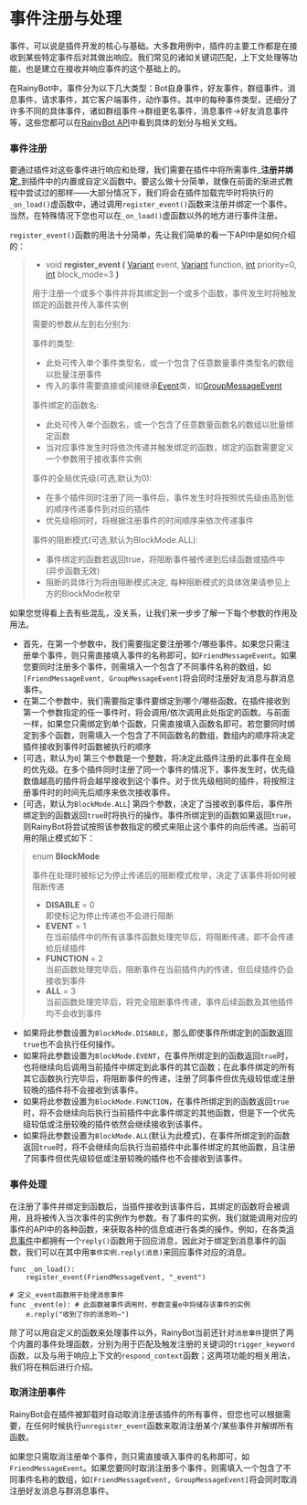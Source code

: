 # 事件注册与处理

事件，可以说是插件开发的核心与基础。大多数用例中，插件的主要工作都是在接收到某些特定事件后对其做出响应。我们常见的诸如关键词匹配，上下文处理等功能，也是建立在接收并响应事件的这个基础上的。

在RainyBot中，事件分为以下几大类型：Bot自身事件，好友事件，群组事件，消息事件，请求事件，其它客户端事件，动作事件。其中的每种事件类型，还细分了许多不同的具体事件，诸如群组事件->群组更名事件，消息事件->好友消息事件等，这些您都可以在[RainyBot API](../../api/)中看到具体的划分与相关文档。

### 事件注册 <a href="#event_reg" id="event_reg"></a>

要通过插件对这些事件进行响应和处理，我们需要在插件中将所需事件\_**注册并绑定**\_到插件中的内置或自定义函数中。要这么做十分简单，就像在前面的渐进式教程中尝试过的那样——大部分情况下，我们将会在插件加载完毕时将执行的`_on_load()`虚函数中，通过调用`register_event()`函数来注册并绑定一个事件。当然，在特殊情况下您也可以在`_on_load()`虚函数以外的地方进行事件注册。

`register_event()`函数的用法十分简单，先让我们简单的看一下API中是如何介绍的：

> * void **register\_event (** [Variant](https://docs.godotengine.org/en/latest/classes/class\_variant.html) event, [Variant](https://docs.godotengine.org/en/latest/classes/class\_variant.html) function, [int](https://docs.godotengine.org/en/latest/classes/class\_int.html) priority=0, [int](https://docs.godotengine.org/en/latest/classes/class\_int.html) block\_mode=3 **)**
>
> 用于注册一个或多个事件并将其绑定到一个或多个函数，事件发生时将触发绑定的函数并传入事件实例
>
> 需要的参数从左到右分别为:
>
> 事件的类型:
>
> * 此处可传入单个事件类型名，或一个包含了任意数量事件类型名的数组以批量注册事件
> * 传入的事件需要直接或间接继承[Event](../../api/event.md)类，如[GroupMessageEvent](../../api/groupmessageevent.md)
>
> 事件绑定的函数名:
>
> * 此处可传入单个函数名，或一个包含了任意数量函数名的数组以批量绑定函数
> * 当对应事件发生时将依次传递并触发绑定的函数，绑定的函数需要定义一个参数用于接收事件实例
>
> 事件的全局优先级(可选,默认为0):
>
> * 在多个插件同时注册了同一事件后，事件发生时将按照优先级由高到低的顺序传递事件到对应的插件
> * 优先级相同时，将根据注册事件的时间顺序来依次传递事件
>
> 事件的阻断模式(可选,默认为BlockMode.ALL):
>
> * 事件绑定的函数若返回true，将阻断事件被传递到后续函数或插件中 (异步函数无效)
> * 阻断的具体行为将由阻断模式决定, 每种阻断模式的具体效果请参见上方的BlockMode枚举

如果您觉得看上去有些混乱，没关系，让我们来一步步了解一下每个参数的作用及用法。

* 首先，在第一个参数中，我们需要指定要注册哪个/哪些事件。如果您只需注册单个事件，则只需直接填入事件的名称即可，如`FriendMessageEvent`。如果您要同时注册多个事件，则需填入一个包含了不同事件名称的数组，如`[FriendMessageEvent, GroupMessageEvent]`将会同时注册好友消息与群消息事件。
* 在第二个参数中，我们需要指定事件要绑定到哪个/哪些函数。在插件接收到第一个参数指定的任一事件时，将会调用/依次调用此处指定的函数。与前面一样，如果您只需绑定到单个函数，只需直接填入函数名即可。若您要同时绑定到多个函数，则需填入一个包含了不同函数名的数组，数组内的顺序将决定插件接收到事件时函数被执行的顺序
* \[可选，默认为`0`] 第三个参数是一个整数，将决定此插件注册的此事件在全局的优先级。在多个插件同时注册了同一个事件的情况下，事件发生时，优先级数值越高的插件将会越早接收到这个事件。对于优先级相同的插件，将按照注册事件时的时间先后顺序来依次接收事件。
* \[可选，默认为`BlockMode.ALL`] 第四个参数，决定了当接收到事件后，事件所绑定到的函数返回`true`时将执行的操作。事件所绑定到的函数如果返回`true`，则RainyBot将尝试按照该参数指定的模式来阻止这个事件的向后传递。当前可用的阻止模式如下：

> enum **BlockMode**
>
> 事件在处理时被标记为停止传递后的阻断模式枚举，决定了该事件将如何被阻断传递
>
> * **DISABLE** = 0\
>   即使标记为停止传递也不会进行阻断
> * **EVENT** = 1\
>   在当前插件中的所有该事件函数处理完毕后，将阻断传递，即不会传递给后续插件
> * **FUNCTION** = 2\
>   当前函数处理完毕后，阻断事件在当前插件内的传递，但后续插件仍会接收到事件
> * **ALL** = 3\
>   当前函数处理完毕后，将完全阻断事件传递，事件后续函数及其他插件均不会收到事件

* 如果将此参数设置为`BlockMode.DISABLE`，那么即使事件所绑定到的函数返回`true`也不会执行任何操作。
* 如果将此参数设置为`BlockMode.EVENT`，在事件所绑定到的函数返回`true`时，也将继续向后调用当前插件中绑定到此事件的其它函数；在此事件绑定的所有其它函数执行完毕后，将阻断事件的传递，注册了同事件但优先级较低或注册较晚的插件将不会接收到该事件。
* 如果将此参数设置为`BlockMode.FUNCTION`，在事件所绑定到的函数返回`true`时，将不会继续向后执行当前插件中此事件绑定的其他函数，但是下一个优先级较低或注册较晚的插件依然会继续接收到该事件。
* 如果将此参数设置为`BlockMode.ALL`(默认为此模式)，在事件所绑定到的函数返回`true`时，将不会继续向后执行当前插件中此事件绑定的其他函数，且注册了同事件但优先级较低或注册较晚的插件也不会接收到该事件。

### 事件处理 <a href="#event_trigger" id="event_trigger"></a>

在注册了事件并绑定到函数后，当插件接收到该事件后，其绑定的函数将会被调用，且将被传入当次事件的实例作为参数。有了事件的实例，我们就能调用对应的事件的API中的各种函数，来获取各种的信息或进行各类的操作。例如，在各类[消息事件](../../api/messageevent.md)中都拥有一个`reply()`函数用于回应消息，因此对于绑定到消息事件的函数，我们可以在其中用`事件实例.reply(消息)`来回应事件对应的消息。

```gdscript
func _on_load():
    register_event(FriendMessageEvent, "_event")
 
# 定义_event函数用于处理消息事件  
func _event(e): # 此函数被事件调用时，参数变量e中将储存该事件的实例
    e.reply("收到了你的消息哟~")
```

除了可以用自定义的函数来处理事件以外，RainyBot当前还针对`消息事件`提供了两个内置的事件处理函数，分别为用于匹配及触发注册的关键词的`trigger_keyword`函数，以及与用于响应上下文的`respond_context`函数；这两项功能的相关用法，我们将在稍后进行介绍。

### 取消注册事件 <a href="#event_unreg" id="event_unreg"></a>

RainyBot会在插件被卸载时自动取消注册该插件的所有事件，但您也可以根据需要，在任何时候执行`unregister_event`函数来取消注册某个/某些事件并解绑所有函数。

如果您只需取消注册单个事件，则只需直接填入事件的名称即可，如`FriendMessageEvent`。如果您要同时取消注册多个事件，则需填入一个包含了不同事件名称的数组，如`[FriendMessageEvent, GroupMessageEvent]`将会同时取消注册好友消息与群消息事件。

